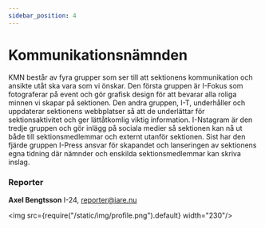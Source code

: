 ```yaml
---
sidebar_position: 4
---
```


# Kommunikationsnämnden

KMN består av fyra grupper som ser till att sektionens kommunikation och ansikte utåt ska vara som vi önskar. Den första gruppen är I-Fokus som fotograferar på event och gör grafisk design för att bevarar alla roliga minnen vi skapar på sektionen. Den andra gruppen, I-T, underhåller och uppdaterar sektionens webbplatser så att de underlättar för sektionsaktivitet och ger lättåtkomlig viktig information. I-Nstagram är den tredje gruppen och gör inlägg på sociala medier så sektionen kan nå ut både till sektionsmedlemmar och externt utanför sektionen. Sist har den fjärde gruppen I-Press ansvar för skapandet och lanseringen av sektionens egna tidning där nämnder och enskilda sektionsmedlemmar kan skriva inslag.

### Reporter

__Axel Bengtsson__ I-24, reporter@iare.nu

<img src={require("/static/img/profile.png").default} width="230"/>